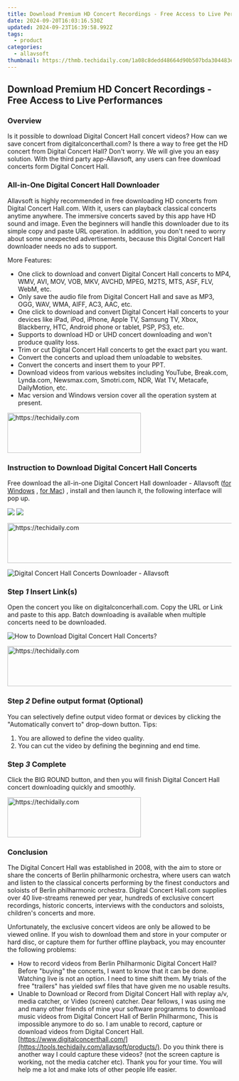```yaml
---
title: Download Premium HD Concert Recordings - Free Access to Live Performances
date: 2024-09-20T16:03:16.530Z
updated: 2024-09-23T16:39:58.992Z
tags:
  - product
categories:
  - allavsoft
thumbnail: https://thmb.techidaily.com/1a08c8dedd48664d90b507bda304483e40c9a1d2dac0696255a8394fc453f16e.jpg
---
```


## Download Premium HD Concert Recordings - Free Access to Live Performances

### Overview

Is it possible to download Digital Concert Hall concert videos? How can we save concert from digitalconcerthall.com? Is there a way to free get the HD concert from Digital Concert Hall? Don't worry. We will give you an easy solution. With the third party app-Allavsoft, any users can free download concerts form Digital Concert Hall.

### All-in-One Digital Concert Hall Downloader

Allavsoft is highly recommended in free downloading HD concerts from Digital Concert Hall.com. With it, users can playback classical concerts anytime anywhere. The immersive concerts saved by this app have HD sound and image. Even the beginners will handle this downloader due to its simple copy and paste URL operation. In addition, you don't need to worry about some unexpected advertisements, because this Digital Concert Hall downloader needs no ads to support.

More Features:

* One click to download and convert Digital Concert Hall concerts to MP4, WMV, AVI, MOV, VOB, MKV, AVCHD, MPEG, M2TS, MTS, ASF, FLV, WebM, etc.
* Only save the audio file from Digital Concert Hall and save as MP3, OGG, WAV, WMA, AIFF, AC3, AAC, etc.
* One click to download and convert Digital Concert Hall concerts to your devices like iPad, iPod, iPhone, Apple TV, Samsung TV, Xbox, Blackberry, HTC, Android phone or tablet, PSP, PS3, etc.
* Supports to download HD or UHD concert downloading and won't produce quality loss.
* Trim or cut Digital Concert Hall concerts to get the exact part you want.
* Convert the concerts and upload them unloadable to websites.
* Convert the concerts and insert them to your PPT.
* Download videos from various websites including YouTube, Break.com, Lynda.com, Newsmax.com, Smotri.com, NDR, Wat TV, Metacafe, DailyMotion, etc.
* Mac version and Windows version cover all the operation system at present.

<!-- affiliate ads begin -->
<a href="https://aligracehair.sjv.io/c/5597632/2135356/19272" target="_top" id="2135356">
  <img src="//a.impactradius-go.com/display-ad/19272-2135356" border="0" alt="https://techidaily.com" width="300" height="90"/>
</a>
<img height="0" width="0" src="https://aligracehair.sjv.io/i/5597632/2135356/19272" style="position:absolute;visibility:hidden;" border="0" />
<!-- affiliate ads end -->

### Instruction to Download Digital Concert Hall Concerts

Free download the all-in-one Digital Concert Hall downloader - Allavsoft ([for Windows](https://tools.techidaily.com/allavsoft/products/) , [for Mac](https://tools.techidaily.com/allavsoft/products/)) , install and then launch it, the following interface will pop up.

[![](https://www.allavsoft.com/how-to/../images/how-to/free-download-win.jpg)](https://tools.techidaily.com/allavsoft/products/) [![](https://www.allavsoft.com/how-to/../images/how-to/free-download-mac.jpg)](https://tools.techidaily.com/allavsoft/products/)

<!-- affiliate ads begin -->
<a href="https://ephamedtechinc.pxf.io/c/5597632/2136614/26400" target="_top" id="2136614">
  <img src="//a.impactradius-go.com/display-ad/26400-2136614" border="0" alt="https://techidaily.com" width="728" height="90"/>
</a>
<img height="0" width="0" src="https://ephamedtechinc.pxf.io/i/5597632/2136614/26400" style="position:absolute;visibility:hidden;" border="0" />
<!-- affiliate ads end -->

![Digital Concert Hall Concerts Downloader - Allavsoft](https://www.allavsoft.com/how-to/../images/allavsoft/screen-shot-600.jpg)

### Step _1_ Insert Link(s)

Open the concert you like on digitalconcerhall.com. Copy the URL or Link and paste to this app. Batch downloading is available when multiple concerts need to be downloaded.

![How to Download Digital Concert Hall Concerts?](https://www.allavsoft.com/how-to/../images/how-to/netflix-downloader-mac-windows/download-netflix-movies.jpg)

<!-- affiliate ads begin -->
<a href="https://ephamedtechinc.pxf.io/c/5597632/2137222/26400" target="_top" id="2137222">
  <img src="//a.impactradius-go.com/display-ad/26400-2137222" border="0" alt="https://techidaily.com" width="728" height="90"/>
</a>
<img height="0" width="0" src="https://ephamedtechinc.pxf.io/i/5597632/2137222/26400" style="position:absolute;visibility:hidden;" border="0" />
<!-- affiliate ads end -->

### Step _2_ Define output format (Optional)

You can selectively define output video format or devices by clicking the "Automatically convert to" drop-down button. Tips:

1. You are allowed to define the video quality.
2. You can cut the video by defining the beginning and end time.

### Step _3_ Complete

Click the BIG ROUND button, and then you will finish Digital Concert Hall concert downloading quickly and smoothly.

<!-- affiliate ads begin -->
<a href="https://aligracehair.sjv.io/c/5597632/2006941/19272" target="_top" id="2006941">
  <img src="//a.impactradius-go.com/display-ad/19272-2006941" border="0" alt="https://techidaily.com" width="300" height="90"/>
</a>
<img height="0" width="0" src="https://aligracehair.sjv.io/i/5597632/2006941/19272" style="position:absolute;visibility:hidden;" border="0" />
<!-- affiliate ads end -->

### Conclusion

The Digital Concert Hall was established in 2008, with the aim to store or share the concerts of Berlin philharmonic orchestra, where users can watch and listen to the classical concerts performing by the finest conductors and soloists of Berlin philharmonic orchestra. Digital Concert Hall.com supplies over 40 live-streams renewed per year, hundreds of exclusive concert recordings, historic concerts, interviews with the conductors and soloists, children's concerts and more.

Unfortunately, the exclusive concert videos are only be allowed to be viewed online. If you wish to download them and store in your computer or hard disc, or capture them for further offline playback, you may encounter the following problems:

* How to record videos from Berlin Philharmonic Digital Concert Hall? Before "buying" the concerts, I want to know that it can be done. Watching live is not an option. I need to time shift them. My trials of the free "trailers" has yielded swf files that have given me no usable results.
* Unable to Download or Record from Digital Concert Hall with replay a/v, media catcher, or Video (screen) catcher. Dear fellows, I was using me and many other friends of mine your software programms to download music videos from Digital Concert Hall of Berlin Philharmonc, This is impossible anymore to do so. I am unable to record, capture or download videos from Digital Concert Hall.[https://www.digitalconcerthall.com/](https://tools.techidaily.com/allavsoft/products/). Do you think there is another way I could capture these videos? (not the screen capture is working, not the media catcher etc). Thank you for your time. You will help me a lot and make lots of other people life easier.

<ins class="adsbygoogle"
     style="display:block"
     data-ad-format="autorelaxed"
     data-ad-client="ca-pub-7571918770474297"
     data-ad-slot="1223367746"></ins>

<ins class="adsbygoogle"
     style="display:block"
     data-ad-client="ca-pub-7571918770474297"
     data-ad-slot="8358498916"
     data-ad-format="auto"
     data-full-width-responsive="true"></ins>



